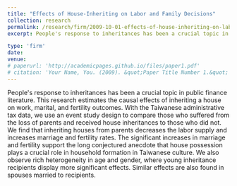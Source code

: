 ```yaml
---
title: "Effects of House-Inheriting on Labor and Family Decisions"
collection: research
permalink: /research/firm/2009-10-01-effects-of-house-inheriting-on-labor-and-family-decisions
excerpt: People's response to inheritances has been a crucial topic in public finance literature. This research estimates the causal effects of inheriting a house on work, marital, and fertility outcomes. With the Taiwanese administrative tax data, we use an event study design to compare those who suffered from the loss of parents and received house inheritances to those who did not. We find that inheriting houses from parents decreases the labor supply and increases marriage and fertility rates. The significant increases in marriage and fertility support the long conjectured anecdote that house possession plays a crucial role in household formation in Taiwanese culture. We also observe rich heterogeneity in age and gender, where young inheritance recipients display more significant effects. Similar effects are also found in spouses married to recipients.

type: 'firm'
date:
venue:
# paperurl: 'http://academicpages.github.io/files/paper1.pdf'
# citation: 'Your Name, You. (2009). &quot;Paper Title Number 1.&quot; <i>Journal 1</i>. 1(1).'
---
```

People's response to inheritances has been a crucial topic in public finance literature. This research estimates the causal effects of inheriting a house on work, marital, and fertility outcomes. With the Taiwanese administrative tax data, we use an event study design to compare those who suffered from the loss of parents and received house inheritances to those who did not. We find that inheriting houses from parents decreases the labor supply and increases marriage and fertility rates. The significant increases in marriage and fertility support the long conjectured anecdote that house possession plays a crucial role in household formation in Taiwanese culture. We also observe rich heterogeneity in age and gender, where young inheritance recipients display more significant effects. Similar effects are also found in spouses married to recipients.
